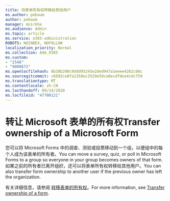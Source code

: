 ```yaml
---
title: 将表单所有权转移给其他用户
ms.author: pebaum
author: pebaum
manager: mnirkhe
ms.audience: Admin
ms.topic: article
ms.service: o365-administration
ROBOTS: NOINDEX, NOFOLLOW
localization_priority: Normal
ms.collection: Adm_O365
ms.custom:
- "2548"
- "9000672"
ms.openlocfilehash: 8b38b200c9ddd95245e2ded947a1eeee4262c88c
ms.sourcegitcommit: c6692ce0fa1358ec3529e59ca0ecdfdea4cdc759
ms.translationtype: MT
ms.contentlocale: zh-CN
ms.lasthandoff: 09/14/2020
ms.locfileid: "47700121"
---
```

# <a name="transfer-ownership-of-a-microsoft-form"></a><span data-ttu-id="b8c18-102">转让 Microsoft 表单的所有权</span><span class="sxs-lookup"><span data-stu-id="b8c18-102">Transfer ownership of a Microsoft Form</span></span>

<span data-ttu-id="b8c18-103">您可以将 Microsoft Forms 中的调查、测验或投票移动到一个组，以便组中的每个人成为该表单的所有者。</span><span class="sxs-lookup"><span data-stu-id="b8c18-103">You can move a survey, quiz, or poll in Microsoft Forms to a group so everyone in your group becomes owners of that form.</span></span> <span data-ttu-id="b8c18-104">如果之前的所有者已离开组织，还可以将表单所有权转移给其他用户。</span><span class="sxs-lookup"><span data-stu-id="b8c18-104">You can also transfer form ownership to another user if the previous owner has left the organization.</span></span>

<span data-ttu-id="b8c18-105">有关详细信息，请参阅 [转移表单的所有权](https://support.office.com/article/Transfer-ownership-of-a-form-921a6361-a4e5-44ea-bce9-c4ed63aa54b4)。</span><span class="sxs-lookup"><span data-stu-id="b8c18-105">For more information, see [Transfer ownership of a form](https://support.office.com/article/Transfer-ownership-of-a-form-921a6361-a4e5-44ea-bce9-c4ed63aa54b4).</span></span>